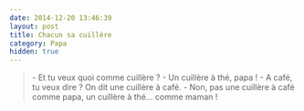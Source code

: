 ```yaml
---
date: 2014-12-20 13:46:39
layout: post
title: Chacun sa cuillère
category: Papa
hidden: true
---
```


> \- Et tu veux quoi comme cuillère ?
> \- Un cuillère à thé, papa !
> \- A café, tu veux dire ? On dit une cuillère à café.
> \- Non, pas une cuillère à café comme papa, un cuillère à thé... comme maman !

